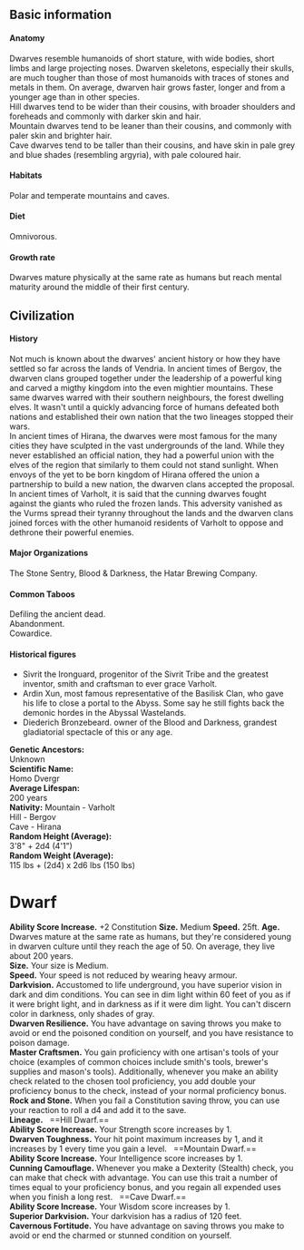 ## Basic information
#### Anatomy
Dwarves resemble humanoids of short stature, with wide bodies, short limbs and large projecting noses. Dwarven skeletons, especially their skulls, are much tougher than those of most humanoids with traces of stones and metals in them. On average, dwarven hair grows faster, longer and from a younger age than in other species.  
Hill dwarves tend to be wider than their cousins, with broader shoulders and foreheads and commonly with darker skin and hair.  
Mountain dwarves tend to be leaner than their cousins, and commonly with paler skin and brighter hair.  
Cave dwarves tend to be taller than their cousins, and have skin in pale grey and blue shades (resembling argyria), with pale coloured hair.
#### Habitats
Polar and temperate mountains and caves.
#### Diet
Omnivorous.
#### Growth rate
Dwarves mature physically at the same rate as humans but reach mental maturity around the middle of their first century.
## Civilization
#### History
Not much is known about the dwarves' ancient history or how they have settled so far across the lands of Vendria. In ancient times of Bergov, the dwarven clans grouped together under the leadership of a powerful king and carved a migthy kingdom into the even mightier mountains. These same dwarves warred with their southern neighbours, the forest dwelling elves. It wasn't until a quickly advancing force of humans defeated both nations and established their own nation that the two lineages stopped their wars.  
In ancient times of Hirana, the dwarves were most famous for the many cities they have sculpted in the vast undergrounds of the land. While they never established an official nation, they had a powerful union with the elves of the region that similarly to them could not stand sunlight. When envoys of the yet to be born kingdom of Hirana offered the union a partnership to build a new nation, the dwarven clans accepted the proposal.  
In ancient times of Varholt, it is said that the cunning dwarves fought against the giants who ruled the frozen lands. This adversity vanished as the Vurms spread their tyranny throughout the lands and the dwarven clans joined forces with the other humanoid residents of Varholt to oppose and dethrone their powerful enemies.
#### Major Organizations
The Stone Sentry, Blood & Darkness, the Hatar Brewing Company.
#### Common Taboos
Defiling the ancient dead.  
Abandonment.  
Cowardice.
#### Historical figures
- Sivrit the Ironguard, progenitor of the Sivrit Tribe and the greatest inventor, smith and craftsman to ever grace Varholt.
- Ardin Xun, most famous representative of the Basilisk Clan, who gave his life to close a portal to the Abyss. Some say he still fights back the demonic hordes in the Abyssal Wastelands.
- Diederich Bronzebeard. owner of the Blood and Darkness, grandest gladiatorial spectacle of this or any age.

**Genetic Ancestors:**  
Unknown  
**Scientific Name:**  
Homo Dvergr  
**Average Lifespan:**  
200 years  
**Nativity:**
Mountain - Varholt  
Hill - Bergov  
Cave - Hirana  
**Random Height (Average):**  
3'8" + 2d4 (4'1")  
**Random Weight (Average):**  
115 lbs + (2d4) x 2d6 lbs (150 lbs)
# Dwarf
**Ability Score Increase.** +2 Constitution
**Size.** Medium
**Speed.** 25ft.
**Age.** Dwarves mature at the same rate as humans, but they're considered young in dwarven culture until they reach the age of 50. On average, they live about 200 years.  
**Size.** Your size is Medium.  
**Speed.** Your speed is not reduced by wearing heavy armour.  
**Darkvision.** Accustomed to life underground, you have superior vision in dark and dim conditions. You can see in dim light within 60 feet of you as if it were bright light, and in darkness as if it were dim light. You can't discern color in darkness, only shades of gray.  
**Dwarven Resilience.** You have advantage on saving throws you make to avoid or end the poisoned condition on yourself, and you have resistance to poison damage.  
**Master Craftsmen.** You gain proficiency with one artisan's tools of your choice (examples of common choices include smith's tools, brewer's supplies and mason's tools). Additionally, whenever you make an ability check related to the chosen tool proficiency, you add double your proficiency bonus to the check, instead of your normal proficiency bonus.  
**Rock and Stone.** When you fail a Constitution saving throw, you can use your reaction to roll a d4 and add it to the save.  
**Lineage.**   
==Hill Dwarf.==  
**Ability Score Increase.** Your Strength score increases by 1.  
**Dwarven Toughness.** Your hit point maximum increases by 1, and it increases by 1 every time you gain a level.   
==Mountain Dwarf.==  
**Ability Score Increase.** Your Intelligence score increases by 1.  
**Cunning Camouflage.** Whenever you make a Dexterity (Stealth) check, you can make that check with advantage. You can use this trait a number of times equal to your proficiency bonus, and you regain all expended uses when you finish a long rest.   
==Cave Dwarf.==  
**Ability Score Increase.** Your Wisdom score increases by 1.  
**Superior Darkvision.** Your darkvision has a radius of 120 feet.  
**Cavernous Fortitude.** You have advantage on saving throws you make to avoid or end the charmed or stunned condition on yourself.